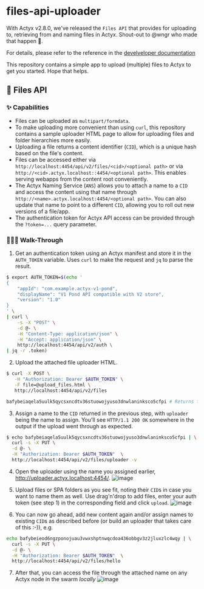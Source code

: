 # files-api-uploader
With Actyx v2.8.0, we've released the `Files API` that provides for uploading to, retrieving from and naming files in Actyx. Shout-out to @wngr who made that happen :pray:. 

For details, please refer to the reference in the [develveloper documentation](https://developer.actyx.com/docs/reference/files-api)

This repository contains a simple app to upload (multiple) files to Actyx to get you started. Hope that helps.

## 📄 Files API

### ✨ Capabilities
* Files can be uploaded as `multipart/formdata`. 
* To make uploading more convenient than using `curl`, this repository contains a sample uploader HTML page to allow for uploading files and folder hierarchies more easily.
* Uploading a file returns a content identifier (`CID`), which is a unique hash based on the file's content.
* Files can be accessed either via
  `http://localhost:4454/api/v2/files/<cid>/<optional path>` or via
  `http://<cid>.actyx.localhost::4454/<optional path>`. This enables serving
  webapps from the content root conveniently.
* The Actyx Naming Service (`ANS`) allows you to attach a name to a `CID` and access the content using that name through `http://<name>.actyx.localhost:4454/<optional path>`. You can also update that name to point to a different `CID`, allowing you to roll out new versions of a file/app.
* The authentication token for Actyx API access can be provided through the `?token=...` query parameter.

### 🚶🏻‍♂️ Walk-Through
1. Get an authentication token using an Actyx manifest and store it in the `AUTH_TOKEN` variable. Uses `curl` to make the request and `jq` to parse the result.
```bash
$ export AUTH_TOKEN=$(echo '
{
    "appId": "com.example.actyx-v1-pond",
    "displayName": "V1 Pond API compatible with V2 store",
    "version": "1.0"
}
' \
| curl \
    -s -X "POST" \
    -d @- \
    -H "Content-Type: application/json" \
    -H "Accept: application/json" \
    http://localhost:4454/api/v2/auth \
| jq -r .token)
```

2. Upload the attached file uploader HTML.
```bash
$ curl -X POST \
   -H "Authorization: Bearer $AUTH_TOKEN" \
   -F file=@upload_files.html \
   http://localhost:4454/api/v2/files

bafybeiaqela5uulk5qycsxncdtv36stuowojyuso3dnwlaninksco5cfpi # Returns the CID of the uploaded file
```
3. Assign a name to the `CID` returned in the previous step, with `uploader` being the name to assign. You'll see `HTTP/1.1 200 OK` somewhere in the output if the upload went through as expected.
```bash
$ echo bafybeiaqela5uulk5qycsxncdtv36stuowojyuso3dnwlaninksco5cfpi | \
  curl -s -X PUT \
  -d @- \
  -H "Authorization: Bearer $AUTH_TOKEN"  \
  http://localhost:4454/api/v2/files/uploader -v
```
4. Open the uploader using the name you assigned earlier, http://uploader.actyx.localhost:4454/.
![image](https://user-images.githubusercontent.com/189410/140385019-60db97b2-8374-4d35-8aa2-dde98ac877d2.png)

5. Upload files or SPA folders as you see fit, noting their `CID`s in case you want to name them as well. Use drag'n'drop to add files, enter your auth token (see step 1) in the corresponding field and click `upload`.
![image](https://user-images.githubusercontent.com/189410/140385146-8c6ef8ae-1a38-4f80-b3bc-66d42bbad4be.png)

6. You can now go ahead, add new content again and/or assign names to existing `CID`s as described before (or build an uploader that takes care of this :-)), e.g.
```bash
echo bafybeieod6ngzponojuau3vwxshptnwqcdoa436obbgv3z2jluxzlc4wqy | \
  curl -s -X PUT \
  -d @- \
  -H "Authorization: Bearer $AUTH_TOKEN"  \
  http://localhost:4454/api/v2/files/hello
```

7. After that, you can access the file through the attached name on any Actyx node in the swarm _locally_
![image](https://user-images.githubusercontent.com/189410/140385228-37bf58c0-7a8d-4c74-a0b0-4fb15b4a40a4.png)


